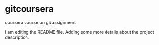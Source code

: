 # gitcoursera
coursera course on git assignment

I am editing the README file. Adding some more details about the project description.
